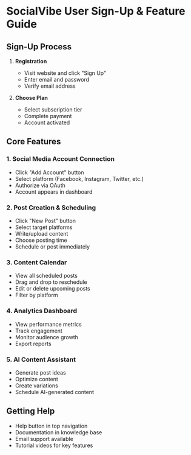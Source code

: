 # SocialVibe User Sign-Up & Feature Guide

## Sign-Up Process

1. **Registration**
   - Visit website and click "Sign Up"
   - Enter email and password
   - Verify email address

2. **Choose Plan**
   - Select subscription tier
   - Complete payment
   - Account activated

## Core Features

### 1. Social Media Account Connection
- Click "Add Account" button
- Select platform (Facebook, Instagram, Twitter, etc.)
- Authorize via OAuth
- Account appears in dashboard

### 2. Post Creation & Scheduling
- Click "New Post" button
- Select target platforms
- Write/upload content
- Choose posting time
- Schedule or post immediately

### 3. Content Calendar
- View all scheduled posts
- Drag and drop to reschedule
- Edit or delete upcoming posts
- Filter by platform

### 4. Analytics Dashboard
- View performance metrics
- Track engagement
- Monitor audience growth
- Export reports

### 5. AI Content Assistant
- Generate post ideas
- Optimize content
- Create variations
- Schedule AI-generated content

## Getting Help

- Help button in top navigation
- Documentation in knowledge base
- Email support available
- Tutorial videos for key features
